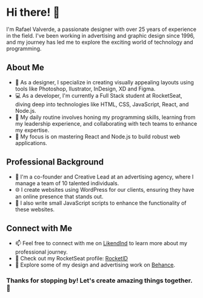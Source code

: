 # Hi there! 👋

I'm Rafael Valverde, a passionate designer with over 25 years of experience in the field. I've been working in advertising and graphic design since 1996, and my journey has led me to explore the exciting world of technology and programming.

## About Me

- 🎨 As a designer, I specialize in creating visually appealing layouts using tools like Photoshop, Ilustrator, InDesign, XD and Figma.
- 💻 As a developer, I'm currently a Full Stack student at RocketSeat, diving deep into technologies like HTML, CSS, JavaScript, React, and Node.js.
- 🌟 My daily routine involves honing my programming skills, learning from my leadership experience, and collaborating with tech teams to enhance my expertise.
- 🚀 My focus is on mastering React and Node.js to build robust web applications.

## Professional Background

- 👔 I'm a co-founder and Creative Lead at an advertising agency, where I manage a team of 10 talented individuals.
- 🌐 I create websites using WordPress for our clients, ensuring they have an online presence that stands out.
- 📜 I also write small JavaScript scripts to enhance the functionality of these websites.

## Connect with Me

- 📫 Feel free to connect with me on [LikendInd](["https://www.linkedin.com/"](https://www.linkedin.com/in/rafavalverde/)) to learn more about my professional journey.
- 🚀 Check out my RocketSeat profile: [RocketID]("https://app.rocketseat.com.br/rocketid/rafaverde")
- 🎨 Explore some of my design and advertising work on [Behance]("https://www.behance.net/rafaelvalverde").


### Thanks for stopping by! Let's create amazing things together. 🌟
